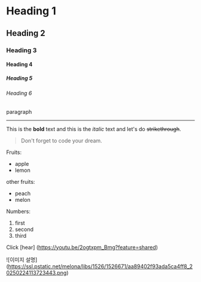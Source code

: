 
<!-- Heading -->
# Heading 1
## Heading 2
### Heading 3
#### Heading 4
##### Heading 5
###### Heading 6
paragraph

<!-- Line -->
___

<!-- Text attributes -->
This is the **bold** text and this is the *italic* text and let's do ~~strikethrough~~.

<!-- Quote -->
> Don't forget to code your dream.

<!-- Bullet list -->
Fruits:
* apple
* lemon

other fruits:
- peach
- melon

<!-- Numbered list -->
Numbers:
1. first 
2. second
3. third

<!-- Link -->
Click [hear] (https://youtu.be/2ogtxpm_Bmg?feature=shared)

<!-- Image -->
![이미지 설명] (https://ssl.pstatic.net/melona/libs/1526/1526671/aa89402f93ada5ca4ff8_20250224113723443.png)
